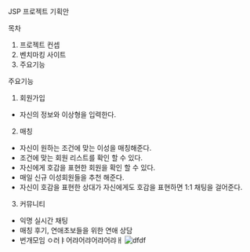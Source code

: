 JSP 프로젝트 기획안


목차
1. 프로젝트 컨셉
2. 벤치마킹 사이트
3. 주요기능






주요기능 
1. 회원가입
  - 자신의 정보와 이상형을 입력한다.
2. 매칭
  - 자신이 원하는 조건에 맞는 이성을 매칭해준다.
  - 조건에 맞는 회원 리스트를 확인 할 수 있다.
  - 자신에게 호감을 표현한 회원을 확인 할 수 있다.
  - 매일 신규 이성회원들을 추천 해준다.
  - 자신이 호감을 표현한 상대가 자신에게도 호감을 표현하면 1:1 채팅을 걸어준다.
3. 커뮤니티
  - 익명 실시간 채팅
  - 매칭 후기, 연애초보들을 위한 연애 상담
  - 번개모임
ㅇ러ㅑ어랴어랴어랴어랴ㅐ
![dfdf](https://user-images.githubusercontent.com/71817332/98459368-881ca600-21dd-11eb-9f59-130815d5e7aa.png)
